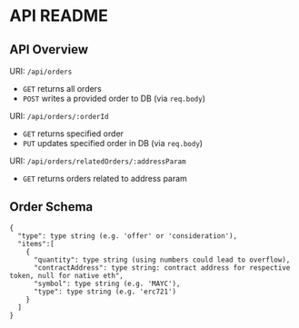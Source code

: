 # API README

## API Overview
URI: `/api/orders`
- `GET` returns all orders
- `POST` writes a provided order to DB (via `req.body`)

URI: `/api/orders/:orderId`
- `GET` returns specified order
- `PUT` updates specified order in DB (via `req.body`)

URI: `/api/orders/relatedOrders/:addressParam`
- `GET` returns orders related to address param


## Order Schema
```
{
  "type": type string (e.g. 'offer' or 'consideration'),
  "items":[
    {
      "quantity": type string (using numbers could lead to overflow),
      "contractAddress": type string: contract address for respective token, null for native eth",
      "symbol": type string (e.g. 'MAYC'),
      "type": type string (e.g. 'erc721')
    }
  ]
}
```
